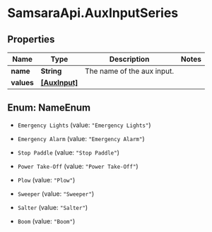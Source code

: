 # SamsaraApi.AuxInputSeries

## Properties
Name | Type | Description | Notes
------------ | ------------- | ------------- | -------------
**name** | **String** | The name of the aux input. | 
**values** | [**[AuxInput]**](AuxInput.md) |  | 


<a name="NameEnum"></a>
## Enum: NameEnum


* `Emergency Lights` (value: `"Emergency Lights"`)

* `Emergency Alarm` (value: `"Emergency Alarm"`)

* `Stop Paddle` (value: `"Stop Paddle"`)

* `Power Take-Off` (value: `"Power Take-Off"`)

* `Plow` (value: `"Plow"`)

* `Sweeper` (value: `"Sweeper"`)

* `Salter` (value: `"Salter"`)

* `Boom` (value: `"Boom"`)




